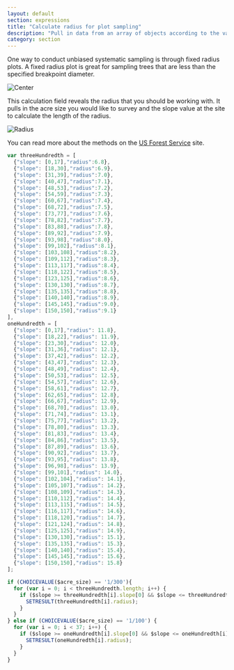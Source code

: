 ```yaml
---
layout: default
section: expressions
title: "Calculate radius for plot sampling"
description: "Pull in data from an array of objects according to the values from a choice field and number field."
category: section
---
```


One way to conduct unbiased systematic sampling is through fixed radius plots. A fixed radius plot is great for sampling trees that are less than the specified breakpoint diameter.

![Center](/public/img/plot-center.png)

This calculation field reveals the radius that you should be working with. It pulls in the acre size you would like to survey and the slope value at the site to calculate the length of the radius.

![Radius](/public/img/radius.png)

You can read more about the methods on the [US Forest Service](http://www.fs.fed.us/nrm/fsveg/) site.

```js
var threeHundredth = [
  {"slope": [0,17],"radius":6.8},
  {"slope": [18,30],"radius":6.9},
  {"slope": [31,39],"radius":7.0},
  {"slope": [40,47],"radius":7.1},
  {"slope": [48,53],"radius":7.2},
  {"slope": [54,59],"radius":7.3},
  {"slope": [60,67],"radius":7.4},
  {"slope": [68,72],"radius":7.5},
  {"slope": [73,77],"radius":7.6},
  {"slope": [78,82],"radius":7.7},
  {"slope": [83,88],"radius":7.8},
  {"slope": [89,92],"radius":7.9},
  {"slope": [93,98],"radius":8.0},
  {"slope": [99,102],"radius":8.1},
  {"slope": [103,108],"radius":8.2},
  {"slope": [109,112],"radius":8.3},
  {"slope": [113,117],"radius":8.4},
  {"slope": [118,122],"radius":8.5},
  {"slope": [123,125],"radius":8.6},
  {"slope": [130,130],"radius":8.7},
  {"slope": [135,135],"radius":8.8},
  {"slope": [140,140],"radius":8.9},
  {"slope": [145,145],"radius":9.0},
  {"slope": [150,150],"radius":9.1}
],
oneHundredth = [
  {"slope": [0,17],"radius": 11.8},
  {"slope": [18,22],"radius": 11.9},
  {"slope": [23,30],"radius": 12.0},
  {"slope": [31,36],"radius": 12.1},
  {"slope": [37,42],"radius": 12.2},
  {"slope": [43,47],"radius": 12.3},
  {"slope": [48,49],"radius": 12.4},
  {"slope": [50,53],"radius": 12.5},
  {"slope": [54,57],"radius": 12.6},
  {"slope": [58,61],"radius": 12.7},
  {"slope": [62,65],"radius": 12.8},
  {"slope": [66,67],"radius": 12.9},
  {"slope": [68,70],"radius": 13.0},
  {"slope": [71,74],"radius": 13.1},
  {"slope": [75,77],"radius": 13.2},
  {"slope": [78,80],"radius": 13.3},
  {"slope": [81,83],"radius": 13.4},
  {"slope": [84,86],"radius": 13.5},
  {"slope": [87,89],"radius": 13.6},
  {"slope": [90,92],"radius": 13.7},
  {"slope": [93,95],"radius": 13.8},
  {"slope": [96,98],"radius": 13.9},
  {"slope": [99,101],"radius": 14.0},
  {"slope": [102,104],"radius": 14.1},
  {"slope": [105,107],"radius": 14.2},
  {"slope": [108,109],"radius": 14.3},
  {"slope": [110,112],"radius": 14.4},
  {"slope": [113,115],"radius": 14.5},
  {"slope": [116,117],"radius": 14.6},
  {"slope": [118,120],"radius": 14.7},
  {"slope": [121,124],"radius": 14.8},
  {"slope": [125,125],"radius": 14.9},
  {"slope": [130,130],"radius": 15.1},
  {"slope": [135,135],"radius": 15.3},
  {"slope": [140,140],"radius": 15.4},
  {"slope": [145,145],"radius": 15.6},
  {"slope": [150,150],"radius": 15.8}
];

if (CHOICEVALUE($acre_size) == '1/300'){
  for (var i = 0; i < threeHundredth.length; i++) {
    if ($slope >= threeHundredth[i].slope[0] && $slope <= threeHundredth[i].slope[1]){
      SETRESULT(threeHundredth[i].radius);
    }
  }
} else if (CHOICEVALUE($acre_size) == '1/100') {
  for (var i = 0; i < 37; i++) {
    if ($slope >= oneHundredth[i].slope[0] && $slope <= oneHundredth[i].slope[1]){
      SETRESULT(oneHundredth[i].radius);
    }
  }
}
```
